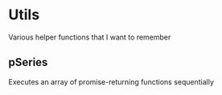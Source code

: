 # Utils
Various helper functions that I want to remember

## pSeries
Executes an array of promise-returning functions sequentially
